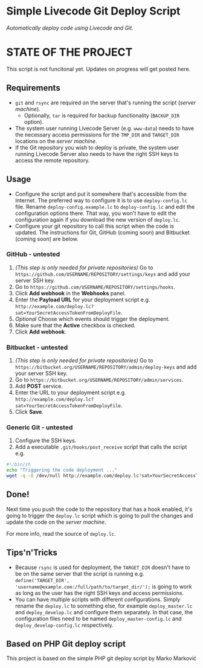 # Simple Livecode Git Deploy Script
_Automatically deploy code using Livecode and Git._

# STATE OF THE PROJECT

This script is not funcitonal yet. Updates on progress will get posted
here.

## Requirements

* `git` and `rsync` are required on the server that's running the script
  (_server machine_).
  - Optionally, `tar` is required for backup functionality (`BACKUP_DIR` option).
* The system user running Livecode Server (e.g. `www-data`) needs to have the necessary access permissions for the `TMP_DIR` and `TARGET_DIR` locations on the _server machine_.
* If the Git repository you wish to deploy is private, the system user running Livecode Server also needs to have the right SSH keys to access the remote repository.

## Usage

 * Configure the script and put it somewhere that's accessible from the
   Internet. The preferred way to configure it is to use `deploy-config.lc` file.
   Rename `deploy-config.example.lc` to `deploy-config.lc` and edit the
   configuration options there. That way, you won't have to edit the configuration
   again if you download the new version of `deploy.lc`.
 * Configure your git repository to call this script when the code is updated.
   The instructions for Git, GitHub (coming soon) and Bitbucket (coming soon) are below.

### GitHub - untested

 1. _(This step is only needed for private repositories)_ Go to
    `https://github.com/USERNAME/REPOSITORY/settings/keys` and add your server
    SSH key.
 1. Go to `https://github.com/USERNAME/REPOSITORY/settings/hooks`.
 1. Click **Add webhook** in the **Webhooks** panel.
 1. Enter the **Payload URL** for your deployment script e.g. `http://example.com/deploy.lc?sat=YourSecretAccessTokenFromDeployFile`.
 1. _Optional_ Choose which events should trigger the deployment.
 1. Make sure that the **Active** checkbox is checked.
 1. Click **Add webhook**.

### Bitbucket - untested

 1. _(This step is only needed for private repositories)_ Go to
    `https://bitbucket.org/USERNAME/REPOSITORY/admin/deploy-keys` and add your
    server SSH key.
 1. Go to `https://bitbucket.org/USERNAME/REPOSITORY/admin/services`.
 1. Add **POST** service.
 1. Enter the URL to your deployment script e.g. `http://example.com/deploy.lc?sat=YourSecretAccessTokenFromDeployFile`.
 1. Click **Save**.

### Generic Git  - untested

 1. Configure the SSH keys.
 1. Add a executable `.git/hooks/post_receive` script that calls the script e.g.

```sh
#!/bin/sh
echo "Triggering the code deployment ..."
wget -q -O /dev/null http://example.com/deploy.lc?sat=YourSecretAccessTokenFromDeployFile
```

## Done!

Next time you push the code to the repository that has a hook enabled, it's
going to trigger the `deploy.lc` script which is going to pull the changes and
update the code on the _server machine_.

For more info, read the source of `deploy.lc`.

## Tips'n'Tricks

 * Because `rsync` is used for deployment, the `TARGET_DIR` doesn't have to be
   on the same server that the script is running e.g. `define('TARGET_DIR',
   'username@example.com:/full/path/to/target_dir/');` is going to work as long
   as the user has the right SSH keys and access permissions.
 * You can have multiple scripts with different configurations. Simply rename
   the `deploy.lc` to something else, for example `deploy_master.lc` and
   `deploy_develop.lc` and configure them separately. In that case, the
   configuration files need to be named `deploy_master-config.lc` and
   `deploy_develop-config.lc` respectively.

## Based on PHP Git deploy script

This project is based on the simple PHP git deploy script by Marko Marković
